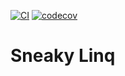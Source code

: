 [![CI](https://github.com/realestKMA/sneakylinq/actions/workflows/ci.yml/badge.svg)](https://github.com/realestKMA/sneakylinq/actions/workflows/ci.yml)
[![codecov](https://codecov.io/gh/realestKMA/sneakylinq/branch/main/graph/badge.svg?token=RFA2S6C92W)](https://codecov.io/gh/realestKMA/sneakylinq)

# Sneaky Linq